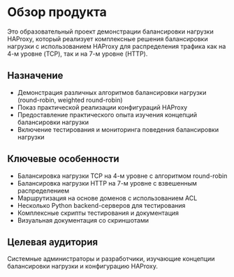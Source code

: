 # Обзор продукта

Это образовательный проект демонстрации балансировки нагрузки HAProxy, который реализует комплексные решения балансировки нагрузки с использованием HAProxy для распределения трафика как на 4-м уровне (TCP), так и на 7-м уровне (HTTP).

## Назначение
- Демонстрация различных алгоритмов балансировки нагрузки (round-robin, weighted round-robin)
- Показ практической реализации конфигураций HAProxy
- Предоставление практического опыта изучения концепций балансировки нагрузки
- Включение тестирования и мониторинга поведения балансировки нагрузки

## Ключевые особенности
- Балансировка нагрузки TCP на 4-м уровне с алгоритмом round-robin
- Балансировка нагрузки HTTP на 7-м уровне с взвешенным распределением
- Маршрутизация на основе доменов с использованием ACL
- Несколько Python backend-серверов для тестирования
- Комплексные скрипты тестирования и документация
- Визуальная документация со скриншотами

## Целевая аудитория
Системные администраторы и разработчики, изучающие концепции балансировки нагрузки и конфигурацию HAProxy.